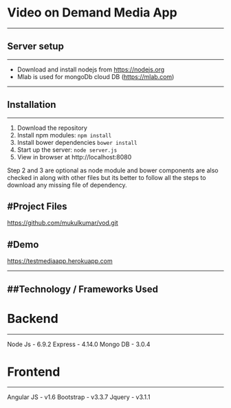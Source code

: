 # Video on Demand Media App

-----------------------------------
## Server setup
-----------------------------------

- Download and install nodejs from https://nodejs.org
- Mlab is used for mongoDb cloud DB (https://mlab.com)

-----------------------------------
## Installation
-----------------------------------
1. Download the repository
2. Install npm modules: `npm install`
3. Install bower dependencies `bower install`
4. Start up the server: `node server.js`
5. View in browser at http://localhost:8080

Step 2 and 3 are optional as node module and bower components are also checked in along with other files but its
better to follow all the steps to download any missing file of dependency.

#Project Files
-----------------------------------
https://github.com/mukulkumar/vod.git


#Demo
-----------------------------------
https://testmediaapp.herokuapp.com


-----------------------------------
##Technology / Frameworks Used
-----------------------------------

# Backend
-------------------
Node Js - 6.9.2
Express - 4.14.0
Mongo DB - 3.0.4


# Frontend
-------------------
Angular JS - v1.6
Bootstrap - v3.3.7
Jquery - v3.1.1